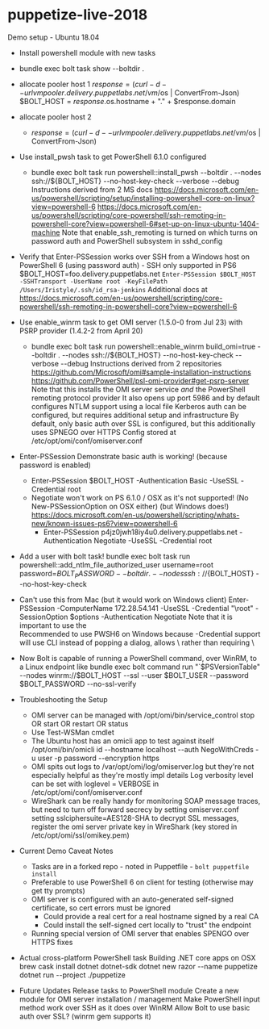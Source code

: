 # puppetize-live-2018

Demo setup - Ubuntu 18.04

- Install powershell module with new tasks
- bundle exec bolt task show --boltdir .
- allocate pooler host 1
    $response = (curl -d --url vmpooler.delivery.puppetlabs.net/vm/$os | ConvertFrom-Json)
    $BOLT_HOST = $response.$os.hostname + "." + $response.domain

- allocate pooler host 2
  + $response = (curl -d --url vmpooler.delivery.puppetlabs.net/vm/$os | ConvertFrom-Json)

- Use install_pwsh task to get PowerShell 6.1.0 configured
  + bundle exec bolt task run powershell::install_pwsh --boltdir . --nodes ssh://${BOLT_HOST} --no-host-key-check --verbose --debug
    Instructions derived from 2 MS docs
        https://docs.microsoft.com/en-us/powershell/scripting/setup/installing-powershell-core-on-linux?view=powershell-6
        https://docs.microsoft.com/en-us/powershell/scripting/core-powershell/ssh-remoting-in-powershell-core?view=powershell-6#set-up-on-linux-ubuntu-1404-machine
    Note that enable_ssh_remoting is turned on which turns on password auth and PowerShell subsystem in sshd_config
- Verify that Enter-PSSession works over SSH from a Windows host on PowerShell 6 (using password auth) - SSH only supported in PS6
   $BOLT_HOST=foo.delivery.puppetlabs.net
  `Enter-PSSession $BOLT_HOST -SSHTransport -UserName root -KeyFilePath /Users/Iristyle/.ssh/id_rsa-jenkins`
  Additional docs at https://docs.microsoft.com/en-us/powershell/scripting/core-powershell/ssh-remoting-in-powershell-core?view=powershell-6

- Use enable_winrm task to get OMI server (1.5.0-0 from Jul 23) with PSRP provider (1.4.2-2 from April 20)
  + bundle exec bolt task run powershell::enable_winrm build_omi=true --boltdir . --nodes ssh://${BOLT_HOST} --no-host-key-check --verbose --debug
    Instructions derived from 2 repositories
      https://github.com/Microsoft/omi#sample-installation-instructions
      https://github.com/PowerShell/psl-omi-provider#get-psrp-server
    Note that this installs the OMI server service *and* the PowerShell remoting protocol provider
    It also opens up port 5986 and by default configures NTLM support using a local file
    Kerberos auth can be configured, but requires additional setup and infrastructure
    By default, only basic auth over SSL is configured, but this additionally uses SPNEGO over HTTPS
    Config stored at /etc/opt/omi/conf/omiserver.conf

- Enter-PSSession Demonstrate basic auth is working! (because password is enabled)
  + Enter-PSSession $BOLT_HOST -Authentication Basic -UseSSL -Credential root
  - Negotiate won't work on PS 6.1.0 / OSX as it's not supported! (No New-PSSessionOption on OSX either) (but Windows does!)
    https://docs.microsoft.com/en-us/powershell/scripting/whats-new/known-issues-ps6?view=powershell-6
    + Enter-PSSession p4jz0jwh18iy4u0.delivery.puppetlabs.net -Authentication Negotiate -UseSSL -Credential root

- Add a user with bolt task!
    bundle exec bolt task run powershell::add_ntlm_file_authorized_user username=root password=${BOLT_PASSWORD} --boltdir . --nodes ssh://${BOLT_HOST} --no-host-key-check

- Can't use this from Mac (but it would work on Windows client)
  Enter-PSSession -ComputerName 172.28.54.141 -UseSSL -Credential "\root" -SessionOption $options -Authentication Negotiate
  Note that it is important to use the \
  Recommended to use PWSH6 on Windows because -Credential support will use CLI instead of popping a dialog, allows \ rather than requiring <domain>\

- Now Bolt is capable of running a PowerShell command, over WinRM, to a Linux endpoint like
  bundle exec bolt command run "`$PSVersionTable" --nodes winrm://$BOLT_HOST --ssl --user $BOLT_USER --password $BOLT_PASSWORD --no-ssl-verify

- Troubleshooting the Setup
  * OMI server can be managed with /opt/omi/bin/service_control stop OR start OR restart OR status
  * Use Test-WSMan cmdlet
  * The Ubuntu host has an omicli app to test against itself
    /opt/omi/bin/omicli id --hostname localhost --auth NegoWithCreds -u user -p password --encryption https
  * OMI spits out logs to /var/opt/omi/log/omiserver.log but they're not especially helpful as they're mostly impl details
      Log verbosity level can be set with loglevel = VERBOSE in /etc/opt/omi/conf/omiserver.conf
  * WireShark can be really handy for monitoring SOAP message traces, but need to turn off forward secrecy by setting omiserver.conf setting
    sslciphersuite=AES128-SHA
    to decrypt SSL messages, register the omi server private key in WireShark (key stored in /etc/opt/omi/ssl/omikey.pem)


- Current Demo Caveat Notes
    * Tasks are in a forked repo - noted in Puppetfile - `bolt puppetfile install`
    * Preferable to use PowerShell 6 on client for testing (otherwise may get tty prompts)
    * OMI server is configured with an auto-generated self-signed certificate, so cert errors must be ignored
        * Could provide a real cert for a real hostname signed by a real CA
        * Could install the self-signed cert locally to "trust" the endpoint
    * Running special version of OMI server that enables SPENGO over HTTPS fixes


- Actual cross-platform PowerShell task
  Building .NET core apps on OSX
    brew cask install dotnet dotnet-sdk
    dotnet new razor --name puppetize
    dotnet run --project ./puppetize

- Future Updates
  Release tasks to PowerShell module
  Create a new module for OMI server installation / management
  Make PowerShell input method work over SSH as it does over WinRM
  Allow Bolt to use basic auth over SSL? (winrm gem supports it)
